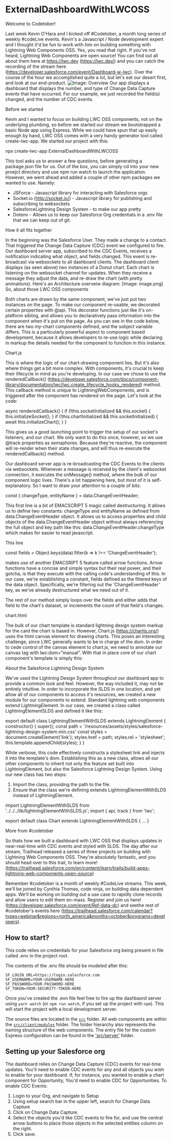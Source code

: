 # ExternalDashboardWithLWCOSS

Welcome to Codetober!

Last week Kevin O'Hara and I kicked off #Codetober, a month long series of weekly #codeLive events. Kevin's a Javascript / Node development expert and I thought it'd be fun to work with him on building something with Lightning Web Components OSS. Yes, you read that right. If you've not heard, Lightning Web Components are open source! You can find out all about them here at https://lwc.dev (https://lwc.dev/) and you can catch the recording of the stream here (https://developer.salesforce.com/event/Dashboard-w-lwc). Over the course of the hour we accomplished quite a lot, but let's eat our desert first, and look at our end-product.
![Image: Overview](https://github.com/sfcodelive/externaldashwithlwcoss/blob/master/images/overviewimage.png)
Our app displays a dashboard that displays the number, and type of Change Data Capture events that have occurred. For our example, we just recorded the field(s) changed, and the number of CDC events.

Before we started

Kevin and I wanted to focus on building LWC OSS components, not on the underlying plumbing, so before we started our stream we bootstrapped a basic Node app using Express. While we could have spun that up easily enough by hand, LWC OSS comes with a very handy generator tool called create-lwc-app. We started our project with this:

npx create-lwc-app ExternalDashboardWithLWCOSS

This tool asks us to answer a few questions, before generating a package.json file for us. Out of the box, you can simply cd into your new proejct directory and use npm run watch to launch the application. However, we went ahead and added a couple of other npm packages we wanted to use. Namely:

- JSForce - Javascript library for interacting with Salesforce orgs
- Socket.io (http://socket.io/) - Javascript library for publishing and subscribing to websockets
- SalesforceLightning Design System - to make our app pretty
- Dotenv - Allows us to keep our Salesforce Org credentials in a .env file that we can keep out of git.

How it all fits together

In the beginning was the Salesforce User. They made a change to a contact. That triggered the Change Data Capture (CDC) event we configured to fire. Our dashboard server app, subscribed to the CDC Events, receives a notification indicating what object, and fields changed. This event is re-broadcast via websockets to all dashboard clients. The dashboard client displays (as seen above) two instances of a Donut chart. Each chart is listening on the websocket channel for updates. When they receive a message they adjust the data, and re-draw the chart (with pretty animations). Here's an Architecture overveiw diagram:
[Image: image.png]
So, about those LWC OSS components

Both charts are drawn by the same component, we've just put two instances on the page. To make our component re-usable, we decorated certain properties with @api. This decorator functions just like it's on-platform sibling, and allows you to declaratively pass information into the component when it's put on the page. As you can see in the code below, there are two my-chart components defined, and the sobject variable differs. This is a particularly powerful aspect to component based development, because it allows developers to re-use logic while declaring in markup the details needed for the component to function in this instance.

<div class="center">
    <template if:true={socketReady}>
      <div class="charts">
        <!-- Add more charts here -->
        <div class="slds-grid slds-gutters slds-wrap">
          <div class="slds-col">
            <my-chart sobject="Case" socket={socket}></my-chart>
          </div>
          <div class="slds-col">
            <my-chart sobject="Contact" socket={socket}></my-chart>
          </div>
        </div>
      </div>
    </template>
  </div>

Chart.js

This is where the logic of our chart-drawing component lies. But it's also where things get a bit more complex. With components, it's crucial to keep their lifecycle in mind as you're developing. In our case we chose to use the renderedCallback() (https://developer.salesforce.com/docs/component-library/documentation/lwc/lwc.create_lifecycle_hooks_rendered) method. This callback method is unique to LightningWebComponents, and is triggered after the component has rendered on the page. Let's look at the code:

async renderedCallback() {
if (!this.socketInitialized && this.socket) {
this.initializeSocket();
}
if (!this.chartInitialized && this.socketInitialized) {
await this.initializeChart();
}
}

This gives us a good launching point to trigger the setup of our socket's listeners, and our chart. We only want to do this once, however, so we use @track properties as semaphores. Because they're reactive, the component will re-render when their state changes, and will thus re-execute the renderedCallback() method.

Our dashboard server app is re-broadcasting the CDC Events to the clients via websockets. Whenever a message is received by the client's websocket connection, it executes the onMessage() method, where the bulk of our component logic lives. There's a lot happening here, but most of it is self-explanatory. So I want to draw your attention to a couple of bits:

const { changeType, entityName } = data.ChangeEventHeader;

This first line is a bit of EMACSCRIPT 5 magic called destructuring. It allows us to define two constants: changeType and entityName as defined from data.ChangeEventHeader object. It allows us to access properties and child objects of the data.ChangeEventHeader object without always referencing the full object and key path like this: data.ChangeEventHeader.changeType which makes for easier to read javascript.

This line

const fields = Object.keys(data).filter(k => k !== 'ChangeEventHeader');

makes use of another EMACSRIPT 5 feature called arrow functions. Arrow functions have a concise and simple syntax but their real power, and their gotcha, is that they execute with the calling code's understanding of this. In our case, we're establishing a constant, fields defined as the filtered keys of the data object. Specifically, we're filtering out the 'ChangeEventHeader' key, as we've already destructured what we need out of it.

The rest of our method simply loops over the fields and either adds that field to the chart's dataset, or increments the count of that field's changes.

chart.html

The bulk of our chart template is standard lightning design system markup for the card the chart is based in. However, Chart.js (https://chartjs.org/) uses the html canvas element for drawing charts. This poses an interesting challenge, since LWC generally wants to be in charge of the dom. In order to cede control of the canvas element to chart.js, we need to annotate our canvas tag with lwc:dom=”manual”. With that in place core of our chart component's template is simply this:

<canvas class="donut" lwc:dom="manual"></canvas>

About the Salesforce Lightning Design System

We've used the Lightning Design System throughout our dashboard app to provide a common look and feel. However, the way included it, may not be entirely intuitive. In order to incorporate the SLDS in one location, and yet allow all of our components to access it's resources, we created a new module for our components to extend. Standard lightning web components extend LightningElement. In our case, we created a class called LightningElementSLDS and defined it like this:

export default class LightningElementWithSLDS extends LightningElement {
constructor() {
super();
const path = '/resources/assets/styles/salesforce-lightning-design-system.min.css'
const styles = document.createElement('link');
styles.href = path;
styles.rel = 'stylesheet';
this.template.appendChild(styles);
}
}

While verbose, this code effectively constructs a stylesheet link and injects it into the template's dom. Establishing this as a new class, allows all our other components to inherit not only the feature set built into LightningElement, but also the Salesforce Lightning Design System. Using our new class has two steps:

1. Import the class, providing the path to the file.
2. Ensure that the class we're defining extends LightningElementWithSLDS instead of LightningElement.

import LightningElementWithSLDS from '../../../lib/lightningElementWithSLDS.js';
import { api, track } from 'lwc';

export default class Chart extends LightningElementWithSLDS { ... }

More from #codetober

So thats how we built a dashboard with LWC OSS that displays updates in near-real-time with CDC events and styled with SLDS. The day after our stream, Trailhead released a series of three projects on building with Lightning Web Components OSS. They're absolutely fantastic, and you should head over to this trail, to learn more! (https://trailhead.salesforce.com/en/content/learn/trails/build-apps-lightning-web-components-open-source)

Remember #codetober is a month of weekly #CodeLive streams. This week, we'll be joined by Cynthia Thomas, code ninja, on building data dependent apps. We'll be working on building out a use case to rapidly clone records and allow users to edit them en-mass. Register and join us here! (https://developer.salesforce.com/event/Ref-data-dc) and seethe rest of #codetober's events here (https://trailhead.salesforce.com/calendar?types=webinar&regions=north_america&months=october&programs=developers).

## How to start?

This code relies on credentials for your Salesforce org being present in file called .env in the project root.

The contents of the .env file should be modeled after this:

```shell
SF_LOGIN_URL=https://login.salesforce.com
SF_USERNAME=YOUR-USERNAME-HERE
SF_PASSWORD=YOUR-PASSWORD-HERE
SF_TOKEN=YOUR-SECURITY-TOKEN-HERE
```

Once you've created the .evn file feel free to fire up the dashbaord server using `yarn watch` (or `npm run watch`, if you set up the project with `npm`). This will start the project with a local development server.

The source files are located in the [`src`](./src) folder. All web components are within the [`src/client/modules`](./src/modules) folder. The folder hierarchy also represents the naming structure of the web components. The entry file for the custom Express configuration can be found in the ['src/server'](./src/server) folder.

## Setting up your Salesforce org

The dashboard relies on Change Data Capture (CDC) events for real-time updates. You'll need to enable CDC events for any and all objects you wish to enable for your dashboard. If, for instance, you wanted to enable a chart component for Opportunity, You'd need to enable CDC for Opportunities. To enable CDC Events:

1. Login to your Org, and navigate to Setup
2. Using setup search bar in the upper left, search for Change Data Capture
3. Click on Change Data Capture.
4. Select the objects you'd like CDC events to fire for, and use the central arrow buttons to place those objects in the selected entities column on the right.
5. Click save.
